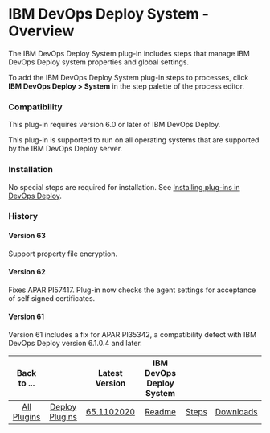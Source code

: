 
# IBM DevOps Deploy System - Overview

The IBM DevOps Deploy System plug-in includes steps that manage IBM DevOps Deploy system properties and global settings.

To add the IBM DevOps Deploy System plug-in steps to processes, click **IBM DevOps Deploy > System** in the step palette of the process editor.

### Compatibility

This plug-in requires version 6.0 or later of IBM DevOps Deploy.

This plug-in is supported to run on all operating systems that are supported by the IBM DevOps Deploy server.

### Installation

No special steps are required for installation. See [Installing plug-ins in DevOps Deploy](https://community.ibm.com/community/user/wasdevops/blogs/laurel-dickson-bull1/2022/06/13/install-plugins "Installing plug-ins in DevOps Deploy").

### History

#### Version 63

Support property file encryption.

#### Version 62

Fixes APAR PI57417. Plug-in now checks the agent settings for acceptance of self signed certificates.

#### Version 61

Version 61 includes a fix for APAR PI35342, a compatibility defect with IBM DevOps Deploy version 6.1.0.4 and later.



|Back to ...||Latest Version|IBM DevOps Deploy System |||
| :---: | :---: | :---: | :---: | :---: | :---: |
|[All Plugins](../../index.md)|[Deploy Plugins](../README.md)|[65.1102020](https://raw.githubusercontent.com/UrbanCode/IBM-UCD-PLUGINS/main/files/uDeploy-System/uDeploy-System-65.1102020.zip)|[Readme](README.md)|[Steps](steps.md)|[Downloads](downloads.md)|
